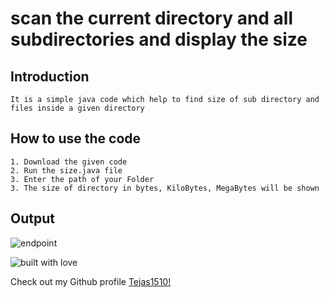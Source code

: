 # scan the current directory and all subdirectories and display the size

## Introduction
```
It is a simple java code which help to find size of sub directory and files inside a given directory
```


## How to use the code
```
1. Download the given code
2. Run the size.java file
3. Enter the path of your Folder
3. The size of directory in bytes, KiloBytes, MegaBytes will be shown
```
## Output

![endpoint](https://github.com/Tejas1510/hacking-tools-scripts/blob/size/Java/SizeOfDirectory/images/image1.png)

![built with love](https://forthebadge.com/images/badges/built-with-love.svg)

Check out my Github profile [Tejas1510!](https://github.com/Tejas1510)
